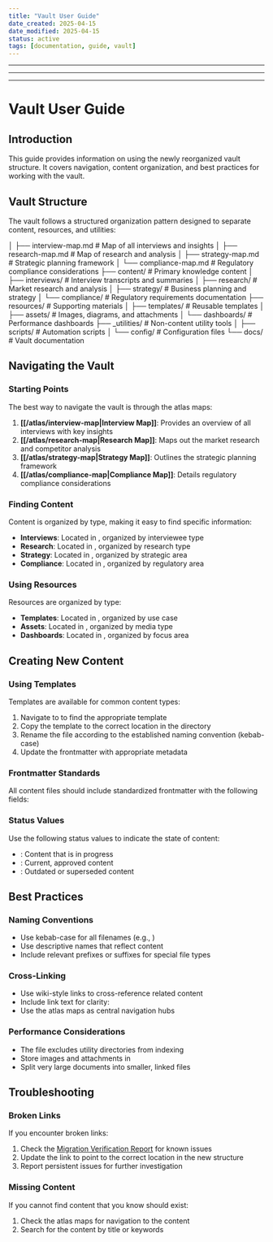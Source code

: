 ```yaml
---
title: "Vault User Guide"
date_created: 2025-04-15
date_modified: 2025-04-15
status: active
tags: [documentation, guide, vault]
---
```


---

---

---

# Vault User Guide

## Introduction

This guide provides information on using the newly reorganized vault structure. It covers navigation, content organization, and best practices for working with the vault.

## Vault Structure

The vault follows a structured organization pattern designed to separate content, resources, and utilities:

│   ├── interview-map.md          # Map of all interviews and insights
│   ├── research-map.md           # Map of research and analysis
│   ├── strategy-map.md           # Strategic planning framework
│   └── compliance-map.md         # Regulatory compliance considerations
├── content/                      # Primary knowledge content
│   ├── interviews/               # Interview transcripts and summaries
│   ├── research/                 # Market research and analysis
│   ├── strategy/                 # Business planning and strategy
│   └── compliance/               # Regulatory requirements documentation
├── resources/                    # Supporting materials
│   ├── templates/                # Reusable templates
│   ├── assets/                   # Images, diagrams, and attachments
│   └── dashboards/               # Performance dashboards
├── _utilities/                   # Non-content utility tools
│   ├── scripts/                  # Automation scripts
│   └── config/                   # Configuration files
└── docs/                         # Vault documentation

## Navigating the Vault

### Starting Points

The best way to navigate the vault is through the atlas maps:

1. **[[/atlas/interview-map|Interview Map]]**: Provides an overview of all interviews with key insights
2. **[[/atlas/research-map|Research Map]]**: Maps out the market research and competitor analysis
3. **[[/atlas/strategy-map|Strategy Map]]**: Outlines the strategic planning framework
4. **[[/atlas/compliance-map|Compliance Map]]**: Details regulatory compliance considerations

### Finding Content

Content is organized by type, making it easy to find specific information:

- **Interviews**: Located in , organized by interviewee type
- **Research**: Located in , organized by research type
- **Strategy**: Located in , organized by strategic area
- **Compliance**: Located in , organized by regulatory area

### Using Resources

Resources are organized by type:

- **Templates**: Located in , organized by use case
- **Assets**: Located in , organized by media type
- **Dashboards**: Located in , organized by focus area

## Creating New Content

### Using Templates

Templates are available for common content types:

1. Navigate to  to find the appropriate template
2. Copy the template to the correct location in the  directory
3. Rename the file according to the established naming convention (kebab-case)
4. Update the frontmatter with appropriate metadata

### Frontmatter Standards

All content files should include standardized frontmatter with the following fields:



### Status Values

Use the following status values to indicate the state of content:

- : Content that is in progress
- : Current, approved content
- : Outdated or superseded content

## Best Practices

### Naming Conventions

- Use kebab-case for all filenames (e.g., )
- Use descriptive names that reflect content
- Include relevant prefixes or suffixes for special file types

### Cross-Linking

- Use wiki-style links to cross-reference related content
- Include link text for clarity: 
- Use the atlas maps as central navigation hubs

### Performance Considerations

- The  file excludes utility directories from indexing
- Store images and attachments in 
- Split very large documents into smaller, linked files

## Troubleshooting

### Broken Links

If you encounter broken links:

1. Check the [Migration Verification Report](migration_verification_report.md) for known issues
2. Update the link to point to the correct location in the new structure
3. Report persistent issues for further investigation

### Missing Content

If you cannot find content that you know should exist:

1. Check the atlas maps for navigation to the content
2. Search for the content by title or keywords
